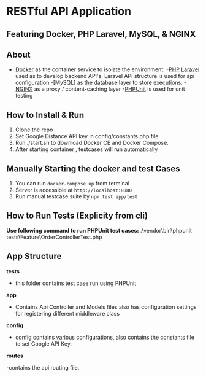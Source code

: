 # RESTful API Application
## Featuring Docker, PHP Laravel, MySQL, & NGINX

## About
- [Docker](https://www.docker.com/) as the container service to isolate the environment.
-[PHP](https://php.net) [Laravel](https://laravel.com) used as to develop backend API's. Laravel API structure is used for api configuration
-[MySQL] as the database layer to store executions.
-[NGINX](https://docs.nginx.com/nginx/admin-guide/content-cache/content-caching/) as a proxy / content-caching layer
-[PHPUnit](https://phpunit.de/) is used for unit testing

## How to Install & Run

1.  Clone the repo
2.  Set Google Distance API key in config/constants.php file
3.  Run ./start.sh to download Docker CE and Docker Compose.
4.  After starting container , testcases will run automatically

## Manually Starting the docker and test Cases

1. You can run `docker-compose up` from terminal
2. Server is accessible at `http://localhost:8080`
3. Run manual testcase suite by `npm test app/test`

## How to Run Tests (Explicity from cli)
**Use following command to run PHPUnit test cases:**
.\vendor\bin\phpunit tests\Feature\OrderControllerTest.php

## App Structure

**tests**

- this folder contains test case run using PHPUnit

**app**

- Contains Api Controller and Models files also has configuration settings for registering different middleware class

**config**

- config contains various configurations, also contains the constants file to set Google API Key.

**routes**

-contains the api routing file.